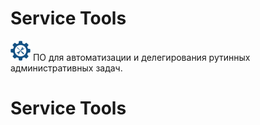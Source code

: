 # Service Tools

<img src="./servicetools.svg" alt="Service Tools" width="32px" height="32px">
ПО для автоматизации и делегирования рутинных административных задач.

<h1 align="left">Service Tools</h1>
